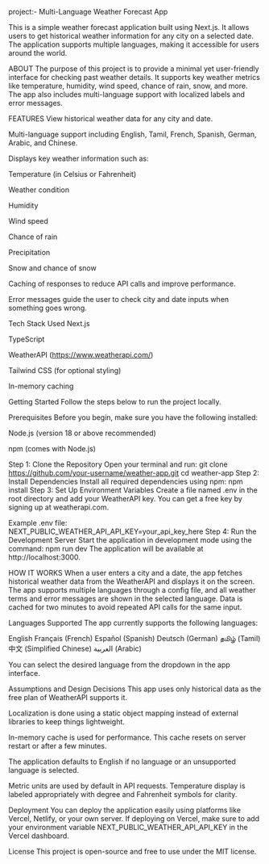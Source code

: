 project:- Multi-Language Weather Forecast App

This is a simple weather forecast application built using Next.js. It allows users to get historical weather information for any city on a selected date. The application supports multiple languages, making it accessible for users around the world.

ABOUT
The purpose of this project is to provide a minimal yet user-friendly interface for checking past weather details. It supports key weather metrics like temperature, humidity, wind speed, chance of rain, snow, and more. The app also includes multi-language support with localized labels and error messages.

FEATURES
View historical weather data for any city and date.

Multi-language support including English, Tamil, French, Spanish, German, Arabic, and Chinese.

Displays key weather information such as:

Temperature (in Celsius or Fahrenheit)

Weather condition

Humidity

Wind speed

Chance of rain

Precipitation

Snow and chance of snow

Caching of responses to reduce API calls and improve performance.

Error messages guide the user to check city and date inputs when something goes wrong.

Tech Stack Used
Next.js

TypeScript

WeatherAPI (https://www.weatherapi.com/)

Tailwind CSS (for optional styling)

In-memory caching

Getting Started
Follow the steps below to run the project locally.

Prerequisites
Before you begin, make sure you have the following installed:

Node.js (version 18 or above recommended)

npm (comes with Node.js)

Step 1: Clone the Repository
Open your terminal and run:
    git clone https://github.com/your-username/weather-app.git
    cd weather-app
Step 2: Install Dependencies
Install all required dependencies using npm:
    npm install
Step 3: Set Up Environment Variables
Create a file named .env in the root directory and add your WeatherAPI key. You can get a free key by signing up at weatherapi.com.

Example .env file:
    NEXT_PUBLIC_WEATHER_API_API_KEY=your_api_key_here
Step 4: Run the Development Server
Start the application in development mode using the command:
    npm run dev
The application will be available at http://localhost:3000.

HOW IT WORKS
When a user enters a city and a date, the app fetches historical weather data from the WeatherAPI and displays it on the screen. The app supports multiple languages through a config file, and all weather terms and error messages are shown in the selected language. Data is cached for two minutes to avoid repeated API calls for the same input.

Languages Supported
The app currently supports the following languages:

English
Français (French)
Español (Spanish)
Deutsch (German)
தமிழ் (Tamil)
中文 (Simplified Chinese)
العربية (Arabic)

You can select the desired language from the dropdown in the app interface.

Assumptions and Design Decisions
This app uses only historical data as the free plan of WeatherAPI supports it.

Localization is done using a static object mapping instead of external libraries to keep things lightweight.

In-memory cache is used for performance. This cache resets on server restart or after a few minutes.

The application defaults to English if no language or an unsupported language is selected.

Metric units are used by default in API requests. Temperature display is labeled appropriately with degree and Fahrenheit symbols for clarity.

Deployment
You can deploy the application easily using platforms like Vercel, Netlify, or your own server. If deploying on Vercel, make sure to add your environment variable NEXT_PUBLIC_WEATHER_API_API_KEY in the Vercel dashboard.

License
This project is open-source and free to use under the MIT license.